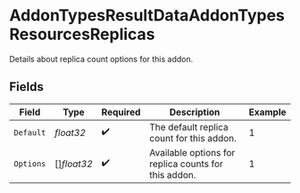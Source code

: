 # AddonTypesResultDataAddonTypesResourcesReplicas

Details about replica count options for this addon.


## Fields

| Field                                                | Type                                                 | Required                                             | Description                                          | Example                                              |
| ---------------------------------------------------- | ---------------------------------------------------- | ---------------------------------------------------- | ---------------------------------------------------- | ---------------------------------------------------- |
| `Default`                                            | *float32*                                            | :heavy_check_mark:                                   | The default replica count for this addon.            | 1                                                    |
| `Options`                                            | []*float32*                                          | :heavy_check_mark:                                   | Available options for replica counts for this addon. | 1                                                    |